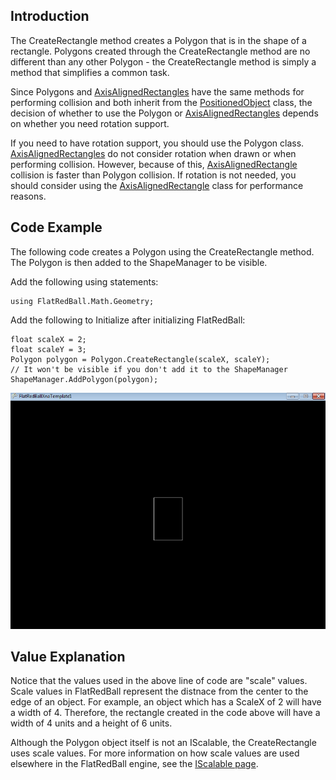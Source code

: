 ## Introduction

The CreateRectangle method creates a Polygon that is in the shape of a rectangle. Polygons created through the CreateRectangle method are no different than any other Polygon - the CreateRectangle method is simply a method that simplifies a common task.

Since Polygons and [AxisAlignedRectangles](/frb/docs/index.php?title=FlatRedBall.Math.Geometry.AxisAlignedRectangle "FlatRedBall.Math.Geometry.AxisAlignedRectangle") have the same methods for performing collision and both inherit from the [PositionedObject](/frb/docs/index.php?title=PositionedObject "PositionedObject") class, the decision of whether to use the Polygon or [AxisAlignedRectangles](/frb/docs/index.php?title=FlatRedBall.Math.Geometry.AxisAlignedRectangle "FlatRedBall.Math.Geometry.AxisAlignedRectangle") depends on whether you need rotation support.

If you need to have rotation support, you should use the Polygon class. [AxisAlignedRectangles](/frb/docs/index.php?title=FlatRedBall.Math.Geometry.AxisAlignedRectangle "FlatRedBall.Math.Geometry.AxisAlignedRectangle") do not consider rotation when drawn or when performing collision. However, because of this, [AxisAlignedRectangle](/frb/docs/index.php?title=FlatRedBall.Math.Geometry.AxisAlignedRectangle "FlatRedBall.Math.Geometry.AxisAlignedRectangle") collision is faster than Polygon collision. If rotation is not needed, you should consider using the [AxisAlignedRectangle](/frb/docs/index.php?title=FlatRedBall.Math.Geometry.AxisAlignedRectangle "FlatRedBall.Math.Geometry.AxisAlignedRectangle") class for performance reasons.

## Code Example

The following code creates a Polygon using the CreateRectangle method. The Polygon is then added to the ShapeManager to be visible.

Add the following using statements:

    using FlatRedBall.Math.Geometry;

Add the following to Initialize after initializing FlatRedBall:

    float scaleX = 2;
    float scaleY = 3;
    Polygon polygon = Polygon.CreateRectangle(scaleX, scaleY);
    // It won't be visible if you don't add it to the ShapeManager
    ShapeManager.AddPolygon(polygon);

![PolygonCreateRectangle.png](/media/migrated_media-PolygonCreateRectangle.png)

## Value Explanation

Notice that the values used in the above line of code are "scale" values. Scale values in FlatRedBall represent the distnace from the center to the edge of an object. For example, an object which has a ScaleX of 2 will have a width of 4. Therefore, the rectangle created in the code above will have a width of 4 units and a height of 6 units.

Although the Polygon object itself is not an IScalable, the CreateRectangle uses scale values. For more information on how scale values are used elsewhere in the FlatRedBall engine, see the [IScalable page](/frb/docs/index.php?title=FlatRedBall.Math.Geometry.IScalable "FlatRedBall.Math.Geometry.IScalable").
